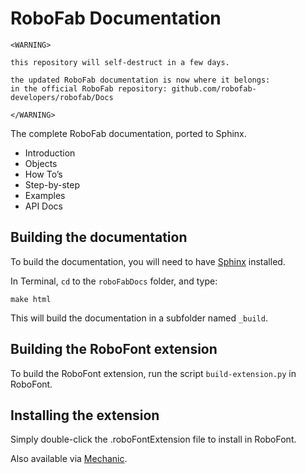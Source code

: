 RoboFab Documentation
=====================

	<WARNING>

	this repository will self-destruct in a few days.

	the updated RoboFab documentation is now where it belongs:
	in the official RoboFab repository: github.com/robofab-developers/robofab/Docs

	</WARNING>

The complete RoboFab documentation, ported to Sphinx.

- Introduction
- Objects
- How To’s
- Step-by-step
- Examples
- API Docs

Building the documentation
--------------------------

To build the documentation, you will need to have [Sphinx](http://sphinx-doc.org/) installed.

In Terminal, `cd` to the `roboFabDocs` folder, and type:

	make html

This will build the documentation in a subfolder named `_build`.

Building the RoboFont extension
-------------------------------

To build the RoboFont extension, run the script `build-extension.py` in RoboFont.

Installing the extension
------------------------

Simply double-click the .roboFontExtension file to install in RoboFont.

Also available via [Mechanic](http://www.robofontmechanic.com/).
